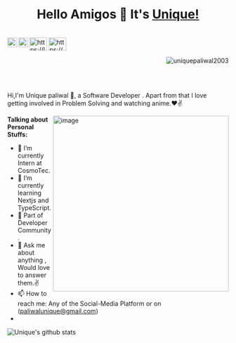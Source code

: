 
<h1 align="center"> Hello Amigos 👋 It's <a href="https://github.com/uniquepaliwal2003/">Unique!</a>  </h1>

<br/>


<a href="https://www.linkedin.com/in/unique-paliwal-6a3456226/" target="blank">
<img align="left" alt="Unique" width="22px" src="https://cdn.jsdelivr.net/npm/simple-icons@v3/icons/linkedin.svg" />
</a>
<a href="https://www.instagram.com/paliwalunique/" target="blank">
<img align="left" alt="Unique" width="22px" src="https://cdn.jsdelivr.net/npm/simple-icons@v3/icons/instagram.svg" />
</a>
<a href="https://leetcode.com/AllUnique/" target="blank"><img align="center" src="https://raw.githubusercontent.com/rahuldkjain/github-profile-readme-generator/master/src/images/icons/Social/leet-code.svg" alt="https://leetcode.com/rammodi0509/" height="30" width="40" /></a>
<a href="https://auth.geeksforgeeks.org/user/zantro20" target="blank"><img align="center" src="https://raw.githubusercontent.com/rahuldkjain/github-profile-readme-generator/master/src/images/icons/Social/geeks-for-geeks.svg" alt="https://auth.geeksforgeeks.org/user/rammodedd6/?utm_source=geeksforgeeks&utm_medium=my_profile&utm_campaign=auth_user" height="30" width="40" /></a>
</p>
<p align="right"> <img src="https://komarev.com/ghpvc/?username=uniquepaliwal2003&label=Profile%20views&color=0e75b6&style=flat" alt="uniquepaliwal2003" /> </p>

<br />

<br />

Hi,I'm Unique paliwal 🙌, a Software Developer . Apart from that I love getting involved in Problem Solving and watching anime.❤✌


<img align="right" alt="image" width="400" src="https://i.pinimg.com/originals/54/e3/7d/54e37d8074ebcde1d96c77d7b2a7f310.gif" />


**Talking about Personal Stuffs:**

- 🔭 I’m currently Intern at CosmoTec.
- 🌱 I’m currently learning Nextjs and TypeScript.
- 👯 Part of Developer Community.
- 💬 Ask me about anything , Would love to answer them.✌
- 📫 How to reach me: Any of the Social-Media Platform or on (paliwalunique@gmail.com)
- 
  <!-- 📝[Portfolio]( - )  -->


![Unique's github stats](https://github-readme-stats.vercel.app/api?username=uniquepaliwal2003&show_icons=true&hide_border=true)





